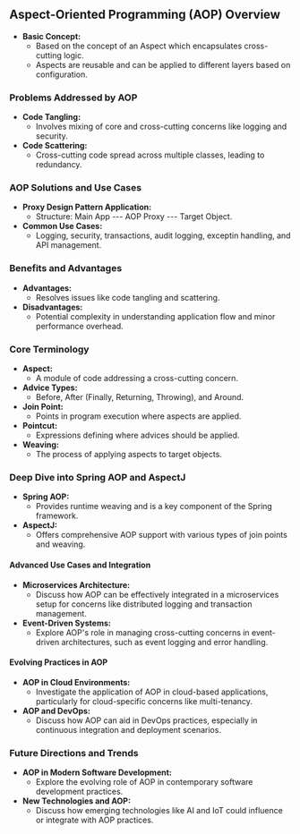 ## Aspect-Oriented Programming (AOP) Overview
- **Basic Concept:**
  - Based on the concept of an Aspect which encapsulates cross-cutting logic.
  - Aspects are reusable and can be applied to different layers based on configuration.

### Problems Addressed by AOP
- **Code Tangling:**
  - Involves mixing of core and cross-cutting concerns like logging and security.
- **Code Scattering:**
  - Cross-cutting code spread across multiple classes, leading to redundancy.

### AOP Solutions and Use Cases
- **Proxy Design Pattern Application:**
  - Structure: Main App --- AOP Proxy --- Target Object.
- **Common Use Cases:**
  - Logging, security, transactions, audit logging, exceptin handling, and API management.

### Benefits and Advantages
- **Advantages:**
  - Resolves issues like code tangling and scattering.
- **Disadvantages:**
  - Potential complexity in understanding application flow and minor performance overhead.

### Core Terminology
- **Aspect:**
  - A module of code addressing a cross-cutting concern.
- **Advice Types:**
  - Before, After (Finally, Returning, Throwing), and Around.
- **Join Point:**
  - Points in program execution where aspects are applied.
- **Pointcut:**
  - Expressions defining where advices should be applied.
- **Weaving:**
  - The process of applying aspects to target objects.

### Deep Dive into Spring AOP and AspectJ
- **Spring AOP:**
  - Provides runtime weaving and is a key component of the Spring framework.
- **AspectJ:**
  - Offers comprehensive AOP support with various types of join points and weaving.

#### Advanced Use Cases and Integration
- **Microservices Architecture:**
  - Discuss how AOP can be effectively integrated in a microservices setup for concerns like distributed logging and transaction management.
- **Event-Driven Systems:**
  - Explore AOP's role in managing cross-cutting concerns in event-driven architectures, such as event logging and error handling.
  

#### Evolving Practices in AOP
- **AOP in Cloud Environments:**
  - Investigate the application of AOP in cloud-based applications, particularly for cloud-specific concerns like multi-tenancy.
- **AOP and DevOps:**
  - Discuss how AOP can aid in DevOps practices, especially in continuous integration and deployment scenarios.

### Future Directions and Trends
- **AOP in Modern Software Development:**
  - Explore the evolving role of AOP in contemporary software development practices.
- **New Technologies and AOP:**
  - Discuss how emerging technologies like AI and IoT could influence or integrate with AOP practices.

